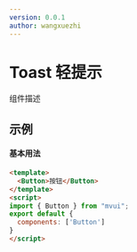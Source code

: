 ```yaml
---
version: 0.0.1
author: wangxuezhi
---
```


# Toast 轻提示
组件描述

## 示例
#### 基本用法
```html demo
<template>
  <Button>按钮</Button>
</template>
<script>
import { Button } from "mvui";
export default {
  components: ['Button']
}
</script>
```
